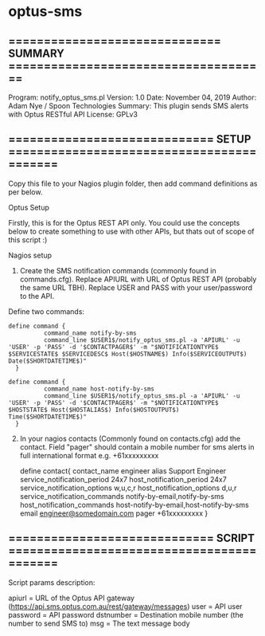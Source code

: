 # optus-sms
## ============================== SUMMARY =====================================

Program: notify_optus_sms.pl
Version: 1.0
Date: November 04, 2019
Author: Adam Nye / Spoon Technologies
Summary: This plugin sends SMS alerts with Optus RESTful API
License: GPLv3

## ============================= SETUP ==========================================

Copy this file to your Nagios plugin folder, then add command definitions as per below.

Optus Setup

Firstly, this is for the Optus REST API only. You could use the concepts below to
create something to use with other APIs, but thats out of scope of this script :)

Nagios setup

1. Create the SMS notification commands (commonly found in commands.cfg).
   Replace APIURL with URL of Optus REST API (probably the same URL TBH).
   Replace USER and PASS with your user/password to the API.

Define two commands:

    define command {
              command_name notify-by-sms
              command_line $USER1$/notify_optus_sms.pl -a 'APIURL' -u 'USER' -p 'PASS' -d '$CONTACTPAGER$' -m "$NOTIFICATIONTYPE$ $SERVICESTATE$ $SERVICEDESC$ Host($HOSTNAME$) Info($SERVICEOUTPUT$) Date($SHORTDATETIME$)"
      }

    define command {
              command_name host-notify-by-sms
              command_line $USER1$/notify_optus_sms.pl -a 'APIURL' -u 'USER' -p 'PASS' -d '$CONTACTPAGER$' -m "$NOTIFICATIONTYPE$ $HOSTSTATE$ Host($HOSTALIAS$) Info($HOSTOUTPUT$) Time($SHORTDATETIME$)"
      }


2. In your nagios contacts (Commonly found on contacts.cfg) add
    the contact. Field "pager" should contain a mobile number for sms alerts in
      full international format e.g. +61xxxxxxxxx


      define contact{
              contact_name                    engineer
              alias                           Support Engineer
              service_notification_period     24x7
              host_notification_period        24x7
              service_notification_options    w,u,c,r
              host_notification_options       d,u,r
              service_notification_commands   notify-by-email,notify-by-sms
              host_notification_commands      host-notify-by-email,host-notify-by-sms
              email                           engineer@somedomain.com
              pager                           +61xxxxxxxxx
      }


## ============================= SCRIPT ==========================================

Script params description:

apiurl = URL of the Optus API gateway (https://api.sms.optus.com.au/rest/gateway/messages)
user = API user
password = API password
dstnumber = Destination mobile number (the number to send SMS to)
msg = The text message body
